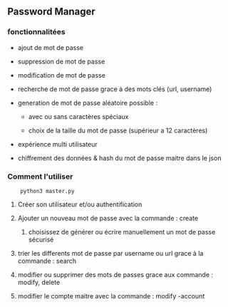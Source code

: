 ## Password Manager

### fonctionnalitées

- ajout de mot de passe 

- suppression de mot de passe

- modification de mot de passe

- recherche de mot de passe grace à des mots clés (url, username)

- generation de mot de passe aléatoire possible :

    - avec ou sans caractères spéciaux

    - choix de la taille du mot de passe (supérieur a 12 caractères)

- expérience multi utilisateur

- chiffrement des données & hash du mot de passe maitre dans le json

### Comment l'utiliser

```
    python3 master.py
```

1. Créer son utilisateur et/ou authentification

2. Ajouter un nouveau mot de passe avec la commande : create

    1. choisissez de générer ou écrire manuellement un mot de passe sécurisé

3. trier les differents mot de passe par username ou url grace à la commande : search

4. modifier ou supprimer des mots de passes grace aux commande : modify, delete

5. modifier le compte maitre avec la commande : modify -account